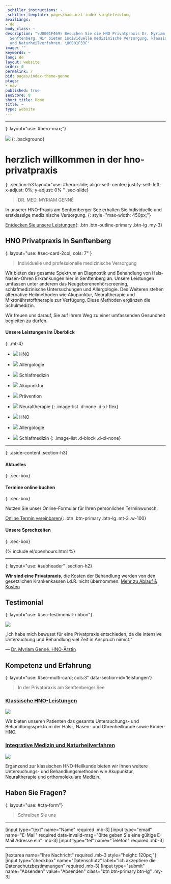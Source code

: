 ```yaml
---
_schiller_instructions: ~
_schiller_template: pages/hausarzt-index-singleleistung
availLangs:
- de
body_class: ~
description: "\U0001F469‍⚕️ Besuchen Sie die HNO Privatpraxis Dr. Myriam Genné in
  Senftenberg. Wir bieten individuelle medizinische Versorgung, klassische HNO-Leistungen
  und Naturheilverfahren. \U0001F33F"
image: ""
keywords: ~
lang: de
layout: website
order: 0
permalink: /
pid: pages/index-theme-genne
ptags:
- nav
published: true
seoScore: 8
short_title: Home
title: ~
type: website
---
```

---
{: layout="use: #hero-max;"}

![](https://cdn.leuffen.de//leu-stock/v2/182/3-1_gfedcba/AdobeStock_208031909.webp)
{: .background}

# herzlich willkommen in der hno-privatpraxis
{: .section-h3 layout="use: #hero-slide; align-self: center; justify-self: left; x-adjust: 0%; y-adjust: 0% " .sec-slide}

> DR. MED. MYRIAM GENNÉ

In unserer HNO-Praxis am Senftenberger See erhalten Sie individuelle und erstklassige medizinische Versorgung.
{: style="max-width: 450px;"}

[Entdecken Sie unsere Leistungen](#leistungen){: .btn .btn-outline-primary .btn-lg .my-3}






## HNO Privatpraxis in Senftenberg
{: layout="use: #sec-card-2col; cols: 7" }

> Individuelle und professionelle medizinische Versorgung


Wir bieten das gesamte Spektrum an Diagnostik und Behandlung von Hals-Nasen-Ohren Erkrankungen hier in Senftenberg an. Unsere Leistungen umfassen unter anderem das Neugeborenenhörscreening, schlafmedizinische Untersuchungen und Allergologie.
Des Weiteren stehen alternative Heilmethoden wie Akupunktur, Neuraltherapie und Mikronährstofftherapie zur Verfügung. Diese Methoden ergänzen die Schulmedizin. 

Wir freuen uns darauf, Sie auf Ihrem Weg zu einer umfassenden Gesundheit begleiten zu dürfen.


#### Unsere Leistungen im Überblick
{: .mt-4}

- ![](https://cdn.leuffen.de//leu-stock-free/v2/18/a_500/hno.svg) HNO
- ![](https://cdn.leuffen.de//leu-stock-free/v2/32/a_500/allergie.svg) Allergologie
- ![](https://cdn.leuffen.de//leu-stock-free/v2/19/a_500/schlaftherapie.svg) Schlafmedizin
- ![](https://cdn.leuffen.de//leu-stock-free/v2/31/a_500/akupunktur.svg) Akupunktur
- ![](https://cdn.leuffen.de//leu-stock-free/v2/9/a_500/praevention.svg) Prävention
- ![](https://cdn.leuffen.de//leu-stock-free/v2/25/a_500/moerser.svg) Neuraltherapie
{: .image-list .d-none .d-xl-flex}

- ![](https://cdn.leuffen.de//leu-stock-free/v2/18/a_500/hno.svg) HNO
- ![](https://cdn.leuffen.de//leu-stock-free/v2/32/a_500/allergie.svg) Allergologie
- ![](https://cdn.leuffen.de//leu-stock-free/v2/19/a_500/schlaftherapie.svg) Schlafmedizin
{: .image-list .d-block .d-xl-none}

---
{: .aside-content .section-h3}


#### <i class="bi bi-exclamation-triangle-fill"></i> Aktuelles
{: .sec-box}

<liweco-news></liweco-news>



#### <i class="bi  bi-calendar-week-fill"></i> Termine online buchen
{: .sec-box}

Nutzen Sie unser Online-Formular für Ihren persönlichen Terminwunsch.

[Online Termin vereinbaren](/online-termin){: .btn .btn-primary .btn-lg .mt-3 .w-100}



#### <i class="bi bi-clock"></i> Unsere Sprechzeiten
{: .sec-box}

{% include el/openhours.html %}


---
{: layout="use: #subheader" .section-h2}

**Wir sind eine Privatpraxis**, die Kosten der Behandlung werden von den gesetzlichen Krankenkassen i.d.R. nicht übernommen.
[Mehr zu Ablauf & Kosten](/info-privatpraxis)


## Testimonial
{: layout="use: #sec-testimonial-ribbon"}

![](https://cdn.leuffen.de//leu-stock/v2/73/991-661_gfedcba/AdobeStock_185581198.webp)

„Ich habe mich bewusst für eine Privatpraxis entschieden, da die intensive Untersuchung und Behandlung viel Zeit in Anspruch nimmt.“

— [Dr. Myriam Genné, HNO-Ärztin](/ueber-uns)


## Kompetenz und Erfahrung
{: layout="use: #sec-multi-card; cols:3" data-section-id='leistungen'}

> In der Privatpraxis am Senftenberger See


### [Klassische HNO-Leistungen](/leistungen)


![](https://cdn.leuffen.de//leu-stock/v2/183/c_gfedcba/AdobeStock_52454903.webp)

Wir bieten unseren Patienten das gesamte Untersuchungs- und Behandlungsspektrum der Hals-,
Nasen- und Ohrenheilkunde sowie Kinder-HNO.

### [Integrative Medizin und Naturheilverfahren](/naturheilverfahren)

![](https://cdn.leuffen.de//leu-stock/v2/184/c_gfedcba/AdobeStock_736538830.webp)

Ergänzend zur klassischen HNO-Heilkunde bieten wir Ihnen weitere Untersuchungs- und
Behandlungsmethoden wie Akupunktur, Neuraltherapie und orthomolekulare Medizin.






## Haben Sie Fragen? 
{: layout="use: #cta-form"}

> Schreiben Sie uns

---

[input type="text"  name="Name" required .mb-3]
[input type="email" name="E-Mail" required data-invalid-msg="Bitte geben Sie eine gültige E-Mail Adresse ein" .mb-3]
[input type="tel" name="Telefon" required .mb-3]

---

[textarea name="Ihre Nachricht" required .mb-3 style="height: 120px;"]
[input type="checkbox" name="Datenschutz" label="Ich akzeptiere die Datenschutzbestimmungen" required .mb-3]
[input type="submit" name="Absenden" value="Absenden" class="btn btn-primary btn-lg" .my-3]
